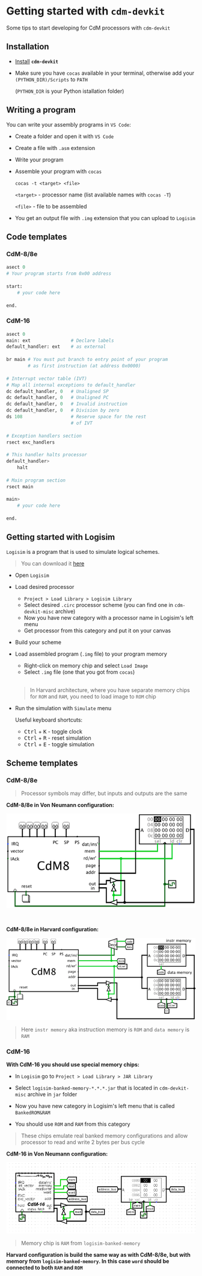 # Getting started with **`cdm-devkit`**

Some tips to start developing for CdM processors with `cdm-devkit`

## Installation

+ [Install](../README.md#installation) **`cdm-devkit`**
+ Make sure you have `cocas` available in your terminal,
  otherwise add your `(PYTHON_DIR)/Scripts` to `PATH` 

  (`PYTHON_DIR` is your Python istallation folder)
 
## Writing a program

You can write your assembly programs in `VS Code`:

+ Create a folder and open it with `VS Code`
+ Create a file with `.asm` extension
+ Write your program 
+ Assemble your program with `cocas`
    
    `cocas -t <target> <file>`
    
    `<target>` - processor name (list available names with `cocas -T`)

    `<file>` - file to be assembled

+ You get an output file with `.img` extension that you can upload to `Logisim`

## Code templates

### CdM-8/8e

```python
asect 0
# Your program starts from 0x00 address

start:
    # your code here

end.
```

### CdM-16
```python
asect 0
main: ext               # Declare labels
default_handler: ext    # as external

br main # You must put branch to entry point of your program 
        # as first instruction (at address 0x0000)

# Interrupt vector table (IVT)
# Map all internal exceptions to default_handler
dc default_handler, 0   # Unaligned SP
dc default_handler, 0   # Unaligned PC
dc default_handler, 0   # Invalid instruction
dc default_handler, 0   # Division by zero
ds 108                  # Reserve space for the rest
                        # of IVT

# Exception handlers section
rsect exc_handlers

# This handler halts processor
default_handler>
    halt

# Main program section
rsect main

main>
    # your code here

end.
```

## Getting started with Logisim

`Logisim` is a program that is used to simulate logical schemes.

> You can download it [here](http://www.cburch.com/logisim/download.html.)

+ Open `Logisim`
+ Load desired processor
    + `Project > Load Library > Logisim Library`
    + Select desired `.circ` processor scheme (you can find one in `cdm-devkit-misc` archive)
    + Now you have new category with a processor name in Logisim's left menu
    + Get processor from this category and put it on your canvas
+ Build your scheme
+ Load assembled program (`.img` file) to your program memory
    + Right-click on memory chip and select `Load Image`
    + Select `.img` file (one that you got from `cocas`)

    <br>

    > In Harvard architecture, where you have separate memory chips for `ROM` and `RAM`, you need to load image to `ROM` chip
+ Run the simulation with `Simulate` menu
    
    Useful keyboard shortcuts:
    + <kbd>Ctrl</kbd> + <kbd>K</kbd> - toggle clock
    + <kbd>Ctrl</kbd> + <kbd>R</kbd> - reset simulation
    + <kbd>Ctrl</kbd> + <kbd>E</kbd> - toggle simulation

## Scheme templates

### CdM-8/8e

> Processor symbols may differ, but inputs and outputs are the same

**CdM-8/8e in Von Neumann configuration:**
    
![cdm8-vn](./images/cdm8_vn.png)

<br>

**CdM-8/8e in Harvard configuration:**

![cdm8-hv](./images/cdm8_hv.png)

> Here `instr memory` aka instruction memory is `ROM` and `data memory` is `RAM`

### CdM-16

**With CdM-16 you should use special memory chips:**

+ In `Logisim` go to `Project > Load Library > JAR Library` 

+ Select `logisim-banked-memory-*.*.*.jar` that is located in `cdm-devkit-misc` archive in `jar` folder

+ Now you have new category in Logisim's left menu that is called `BankedROM&RAM`

+ You should use `ROM` and `RAM` from this category

> These chips emulate real banked memory configurations and allow processor to read and write 2 bytes per bus cycle

**CdM-16 in Von Neumann configuration:**

![cdm16-vn](./images/cdm16_vn_minimal.PNG)

> Memory chip is `RAM` from `logisim-banked-memory`

**Harvard configuration is build the same way as with CdM-8/8e, but with memory from `logisim-banked-memory`. In this case `word` should be connected to both `RAM` and `ROM`**
